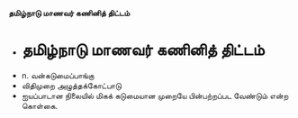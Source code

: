 **தமிழ்நாடு மாணவர் கணினித் திட்டம்**
- # தமிழ்நாடு மாணவர் கணினித் திட்டம்
- n. வன்கடுமைப்பாங்கு
- விதிமுறை அழுத்தக்கோட்பாடு
- ஐயப்பாடான நிலையில் மிகக் கடுமையான முறையே பின்பற்றப்பட வேண்டும் என்ற கொள்கை.

